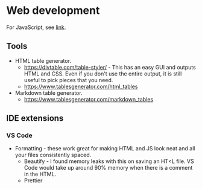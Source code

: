 # Web development

For JavaScript, see [link](</Scripting%20languages/JavaScript/README.md>).

## Tools

- HTML table generator.
    - https://divtable.com/table-styler/ - This has an easy GUI and outputs HTML and CSS. Even if you don't use the entire output, it is still useful to pick pieces that you need.
    - https://www.tablesgenerator.com/html_tables
- Markdown table generator.
    - https://www.tablesgenerator.com/markdown_tables

## IDE extensions

### VS Code

- Formatting - these work great for making HTML and JS look neat and all your files consistently spaced.
    - Beautify - I found memory leaks with this on saving an HT<L file. VS Code would take up around 90% memory when there is a comment in the HTML.
    - Prettier
